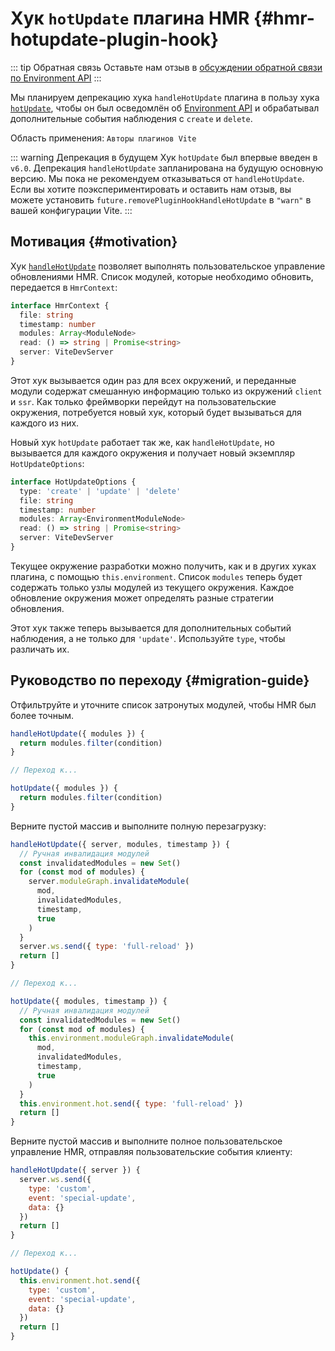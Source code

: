 # Хук `hotUpdate` плагина HMR {#hmr-hotupdate-plugin-hook}

::: tip Обратная связь
Оставьте нам отзыв в [обсуждении обратной связи по Environment API](https://github.com/vitejs/vite/discussions/16358)
:::

Мы планируем депрекацию хука `handleHotUpdate` плагина в пользу хука [`hotUpdate`](/guide/api-environment#the-hotupdate-hook), чтобы он был осведомлён об [Environment API](/guide/api-environment.md) и обрабатывал дополнительные события наблюдения с `create` и `delete`.

Область применения: `Авторы плагинов Vite`

::: warning Депрекация в будущем
Хук `hotUpdate` был впервые введен в `v6.0`. Депрекация `handleHotUpdate` запланирована на будущую основную версию. Мы пока не рекомендуем отказываться от `handleHotUpdate`. Если вы хотите поэкспериментировать и оставить нам отзыв, вы можете установить `future.removePluginHookHandleHotUpdate` в `"warn"` в вашей конфигурации Vite.
:::

## Мотивация {#motivation}

Хук [`handleHotUpdate`](/guide/api-plugin.md#handlehotupdate) позволяет выполнять пользовательское управление обновлениями HMR. Список модулей, которые необходимо обновить, передается в `HmrContext`:

```ts
interface HmrContext {
  file: string
  timestamp: number
  modules: Array<ModuleNode>
  read: () => string | Promise<string>
  server: ViteDevServer
}
```

Этот хук вызывается один раз для всех окружений, и переданные модули содержат смешанную информацию только из окружений `client` и `ssr`. Как только фреймворки перейдут на пользовательские окружения, потребуется новый хук, который будет вызываться для каждого из них.

Новый хук `hotUpdate` работает так же, как `handleHotUpdate`, но вызывается для каждого окружения и получает новый экземпляр `HotUpdateOptions`:

```ts
interface HotUpdateOptions {
  type: 'create' | 'update' | 'delete'
  file: string
  timestamp: number
  modules: Array<EnvironmentModuleNode>
  read: () => string | Promise<string>
  server: ViteDevServer
}
```

Текущее окружение разработки можно получить, как и в других хуках плагина, с помощью `this.environment`. Список `modules` теперь будет содержать только узлы модулей из текущего окружения. Каждое обновление окружения может определять разные стратегии обновления.

Этот хук также теперь вызывается для дополнительных событий наблюдения, а не только для `'update'`. Используйте `type`, чтобы различать их.

## Руководство по переходу {#migration-guide}

Отфильтруйте и уточните список затронутых модулей, чтобы HMR был более точным.

```js
handleHotUpdate({ modules }) {
  return modules.filter(condition)
}

// Переход к...

hotUpdate({ modules }) {
  return modules.filter(condition)
}
```

Верните пустой массив и выполните полную перезагрузку:

```js
handleHotUpdate({ server, modules, timestamp }) {
  // Ручная инвалидация модулей
  const invalidatedModules = new Set()
  for (const mod of modules) {
    server.moduleGraph.invalidateModule(
      mod,
      invalidatedModules,
      timestamp,
      true
    )
  }
  server.ws.send({ type: 'full-reload' })
  return []
}

// Переход к...

hotUpdate({ modules, timestamp }) {
  // Ручная инвалидация модулей
  const invalidatedModules = new Set()
  for (const mod of modules) {
    this.environment.moduleGraph.invalidateModule(
      mod,
      invalidatedModules,
      timestamp,
      true
    )
  }
  this.environment.hot.send({ type: 'full-reload' })
  return []
}
```

Верните пустой массив и выполните полное пользовательское управление HMR, отправляя пользовательские события клиенту:

```js
handleHotUpdate({ server }) {
  server.ws.send({
    type: 'custom',
    event: 'special-update',
    data: {}
  })
  return []
}

// Переход к...

hotUpdate() {
  this.environment.hot.send({
    type: 'custom',
    event: 'special-update',
    data: {}
  })
  return []
}
```
